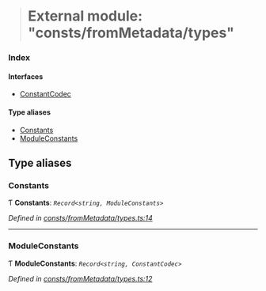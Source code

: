 > # External module: "consts/fromMetadata/types"

### Index

#### Interfaces

* [ConstantCodec](../interfaces/_consts_frommetadata_types_.constantcodec.md)

#### Type aliases

* [Constants](_consts_frommetadata_types_.md#constants)
* [ModuleConstants](_consts_frommetadata_types_.md#moduleconstants)

## Type aliases

###  Constants

Ƭ **Constants**: *`Record<string, ModuleConstants>`*

*Defined in [consts/fromMetadata/types.ts:14](https://github.com/polkadot-js/api/blob/ca53fbc/packages/api-metadata/src/consts/fromMetadata/types.ts#L14)*

___

###  ModuleConstants

Ƭ **ModuleConstants**: *`Record<string, ConstantCodec>`*

*Defined in [consts/fromMetadata/types.ts:12](https://github.com/polkadot-js/api/blob/ca53fbc/packages/api-metadata/src/consts/fromMetadata/types.ts#L12)*
